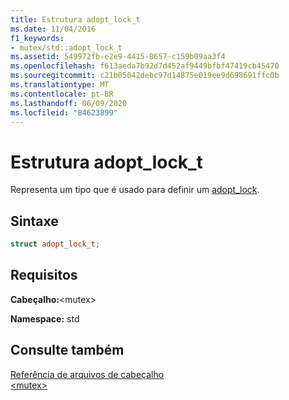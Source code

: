 ```yaml
---
title: Estrutura adopt_lock_t
ms.date: 11/04/2016
f1_keywords:
- mutex/std::adopt_lock_t
ms.assetid: 549972fb-e2e9-4415-8657-c159b09aa3f4
ms.openlocfilehash: f613aeda7b92d7d452af9449bfbf47419cb45470
ms.sourcegitcommit: c21b05042debc97d14875e019ee9d698691ffc0b
ms.translationtype: MT
ms.contentlocale: pt-BR
ms.lasthandoff: 06/09/2020
ms.locfileid: "84623899"
---
```

# <a name="adopt_lock_t-structure"></a>Estrutura adopt_lock_t

Representa um tipo que é usado para definir um [adopt_lock](mutex-functions.md#adopt_lock).

## <a name="syntax"></a>Sintaxe

```cpp
struct adopt_lock_t;
```

## <a name="requirements"></a>Requisitos

**Cabeçalho:**\<mutex>

**Namespace:** std

## <a name="see-also"></a>Consulte também

[Referência de arquivos de cabeçalho](cpp-standard-library-header-files.md)\
[\<mutex>](mutex.md)
